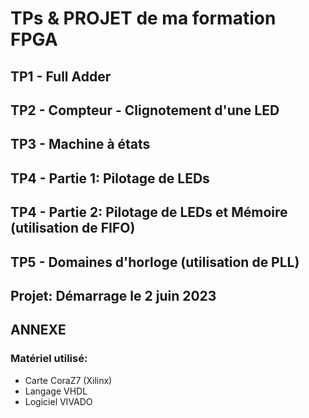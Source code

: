 # TPs & PROJET de ma formation FPGA

## TP1 - Full Adder
## TP2 - Compteur - Clignotement d'une LED
## TP3 - Machine à états
## TP4 - Partie 1: Pilotage de LEDs
## TP4 - Partie 2: Pilotage de LEDs et Mémoire (utilisation de FIFO)
## TP5 - Domaines d'horloge (utilisation de PLL)
## Projet: Démarrage le 2 juin 2023

## ANNEXE
### Matériel utilisé:
* Carte CoraZ7 (Xilinx)
* Langage VHDL
* Logiciel VIVADO

